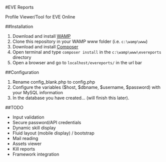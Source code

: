 #EVE Reports

Profile Viewer/Tool for EVE Online

##Installation

1. Download and install [WAMP](http://www.wampserver.com/en/)
2. Clone this repository in your WAMP www folder (i.e. `c:\wamp\www`)
3. Download and install [Composer](http://getcomposer.org/download/)
4. Open terminal and type `composer install` in the `c:\wamp\www\evereports` directory
5. Open a browser and go to `localhost/evereports/` in the url bar

##Configuration
1. Rename config_blank.php to config.php
2. Configure the variables ($host, $dbname, $username, $password) with your MySQL information
3. In the database you have created... (will finish this later).

##TODO

- Input validation
- Secure password/API credentials
- Dynamic skill display
- Fluid layout (mobile display) / bootstrap
- Mail reading
- Assets viewer
- Kill reports
- Framework integration
